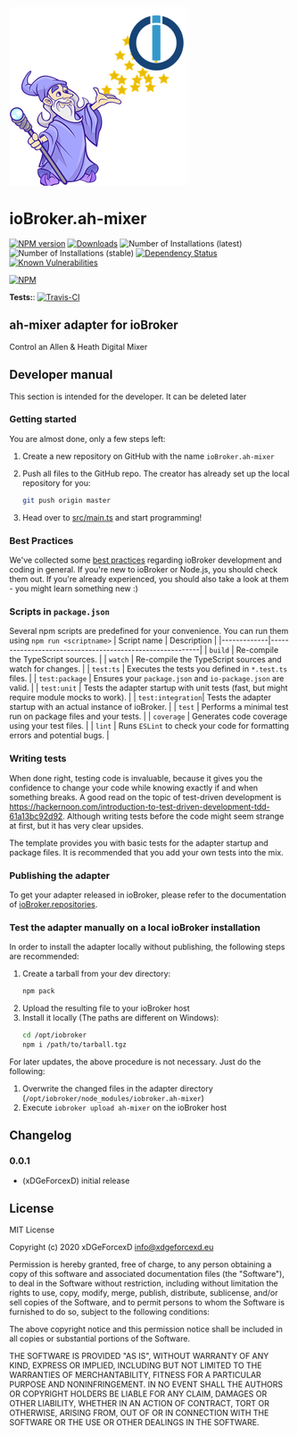 ![Logo](admin/ah-mixer.png)
# ioBroker.ah-mixer

[![NPM version](http://img.shields.io/npm/v/iobroker.ah-mixer.svg)](https://www.npmjs.com/package/iobroker.ah-mixer)
[![Downloads](https://img.shields.io/npm/dm/iobroker.ah-mixer.svg)](https://www.npmjs.com/package/iobroker.ah-mixer)
![Number of Installations (latest)](http://iobroker.live/badges/ah-mixer-installed.svg)
![Number of Installations (stable)](http://iobroker.live/badges/ah-mixer-stable.svg)
[![Dependency Status](https://img.shields.io/david/xDGeForcexD/iobroker.ah-mixer.svg)](https://david-dm.org/xDGeForcexD/iobroker.ah-mixer)
[![Known Vulnerabilities](https://snyk.io/test/github/xDGeForcexD/ioBroker.ah-mixer/badge.svg)](https://snyk.io/test/github/xDGeForcexD/ioBroker.ah-mixer)

[![NPM](https://nodei.co/npm/iobroker.ah-mixer.png?downloads=true)](https://nodei.co/npm/iobroker.ah-mixer/)

**Tests:**: [![Travis-CI](http://img.shields.io/travis/xDGeForcexD/ioBroker.ah-mixer/master.svg)](https://travis-ci.org/xDGeForcexD/ioBroker.ah-mixer)

## ah-mixer adapter for ioBroker

Control an Allen & Heath Digital Mixer

## Developer manual
This section is intended for the developer. It can be deleted later

### Getting started

You are almost done, only a few steps left:
1. Create a new repository on GitHub with the name `ioBroker.ah-mixer`

1. Push all files to the GitHub repo. The creator has already set up the local repository for you:  
	```bash
	git push origin master
	```
1. Head over to [src/main.ts](src/main.ts) and start programming!

### Best Practices
We've collected some [best practices](https://github.com/ioBroker/ioBroker.repositories#development-and-coding-best-practices) regarding ioBroker development and coding in general. If you're new to ioBroker or Node.js, you should
check them out. If you're already experienced, you should also take a look at them - you might learn something new :)

### Scripts in `package.json`
Several npm scripts are predefined for your convenience. You can run them using `npm run <scriptname>`
| Script name | Description                                              |
|-------------|----------------------------------------------------------|
| `build`    | Re-compile the TypeScript sources.                       |
| `watch`     | Re-compile the TypeScript sources and watch for changes. |
| `test:ts`   | Executes the tests you defined in `*.test.ts` files.     |
| `test:package`    | Ensures your `package.json` and `io-package.json` are valid. |
| `test:unit`       | Tests the adapter startup with unit tests (fast, but might require module mocks to work). |
| `test:integration`| Tests the adapter startup with an actual instance of ioBroker. |
| `test` | Performs a minimal test run on package files and your tests. |
| `coverage` | Generates code coverage using your test files. |
| `lint` | Runs `ESLint` to check your code for formatting errors and potential bugs. |

### Writing tests
When done right, testing code is invaluable, because it gives you the 
confidence to change your code while knowing exactly if and when 
something breaks. A good read on the topic of test-driven development 
is https://hackernoon.com/introduction-to-test-driven-development-tdd-61a13bc92d92. 
Although writing tests before the code might seem strange at first, but it has very 
clear upsides.

The template provides you with basic tests for the adapter startup and package files.
It is recommended that you add your own tests into the mix.

### Publishing the adapter
To get your adapter released in ioBroker, please refer to the documentation 
of [ioBroker.repositories](https://github.com/ioBroker/ioBroker.repositories#requirements-for-adapter-to-get-added-to-the-latest-repository).

### Test the adapter manually on a local ioBroker installation
In order to install the adapter locally without publishing, the following steps are recommended:
1. Create a tarball from your dev directory:  
	```bash
	npm pack
	```
1. Upload the resulting file to your ioBroker host
1. Install it locally (The paths are different on Windows):
	```bash
	cd /opt/iobroker
	npm i /path/to/tarball.tgz
	```

For later updates, the above procedure is not necessary. Just do the following:
1. Overwrite the changed files in the adapter directory (`/opt/iobroker/node_modules/iobroker.ah-mixer`)
1. Execute `iobroker upload ah-mixer` on the ioBroker host

## Changelog

### 0.0.1
* (xDGeForcexD) initial release

## License
MIT License

Copyright (c) 2020 xDGeForcexD <info@xdgeforcexd.eu>

Permission is hereby granted, free of charge, to any person obtaining a copy
of this software and associated documentation files (the "Software"), to deal
in the Software without restriction, including without limitation the rights
to use, copy, modify, merge, publish, distribute, sublicense, and/or sell
copies of the Software, and to permit persons to whom the Software is
furnished to do so, subject to the following conditions:

The above copyright notice and this permission notice shall be included in all
copies or substantial portions of the Software.

THE SOFTWARE IS PROVIDED "AS IS", WITHOUT WARRANTY OF ANY KIND, EXPRESS OR
IMPLIED, INCLUDING BUT NOT LIMITED TO THE WARRANTIES OF MERCHANTABILITY,
FITNESS FOR A PARTICULAR PURPOSE AND NONINFRINGEMENT. IN NO EVENT SHALL THE
AUTHORS OR COPYRIGHT HOLDERS BE LIABLE FOR ANY CLAIM, DAMAGES OR OTHER
LIABILITY, WHETHER IN AN ACTION OF CONTRACT, TORT OR OTHERWISE, ARISING FROM,
OUT OF OR IN CONNECTION WITH THE SOFTWARE OR THE USE OR OTHER DEALINGS IN THE
SOFTWARE.